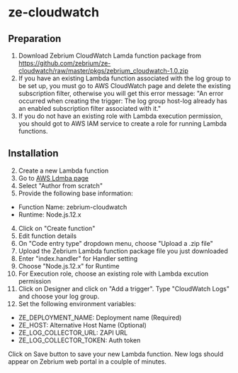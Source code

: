 # ze-cloudwatch

## Preparation

1. Download Zebrium CloudWatch Lamda function package from https://github.com/zebrium/ze-cloudwatch/raw/master/pkgs/zebrium_cloudwatch-1.0.zip
2. If you have an existing Lambda function associated with the log group to be set up, you must go to AWS CloudWatch page and delete the existing subscription filter, otherwise you will get this error message: "An error occurred when creating the trigger: The log group host-log already has an enabled subscription filter associated with it."
3. If you do not have an existing role with Lambda execution permission, you should got to AWS IAM service to create a role for running Lambda functions.

## Installation
2. Create a new Lambda function
  1. Go to [AWS Ldmba page](https://us-west-2.console.aws.amazon.com/lambda)
  2. Select "Author from scratch"
  3. Provide the following base information:
   * Function Name: zebrium-cloudwatch
   * Runtime: Node.js.12.x
  4. Click on "Create function"
3. Edit function details
  1. On "Code entry type" dropdown menu, choose "Upload a .zip file"
  2. Upload the Zebrium Lambda function package file you just downloaded
  3. Enter "index.handler" for Handler setting
  4. Choose "Node.js.12.x" for Runtime
  5. For Execution role, choose an existing role with Lambda excution permission
  6. Click on Designer and click on "Add a trigger". Type "CloudWatch Logs" and choose your log group.
  7. Set the following environment variables:
   * ZE_DEPLOYMENT_NAME: Deployment name (Required)
   * ZE_HOST: Alternative Host Name (Optional)
   * ZE_LOG_COLLECTOR_URL: ZAPI URL
   * ZE_LOG_COLLECTOR_TOKEN: Auth token
   
Click on Save button to save your new Lambda function. New logs should appear on Zebrium web portal in a coulple of minutes.
